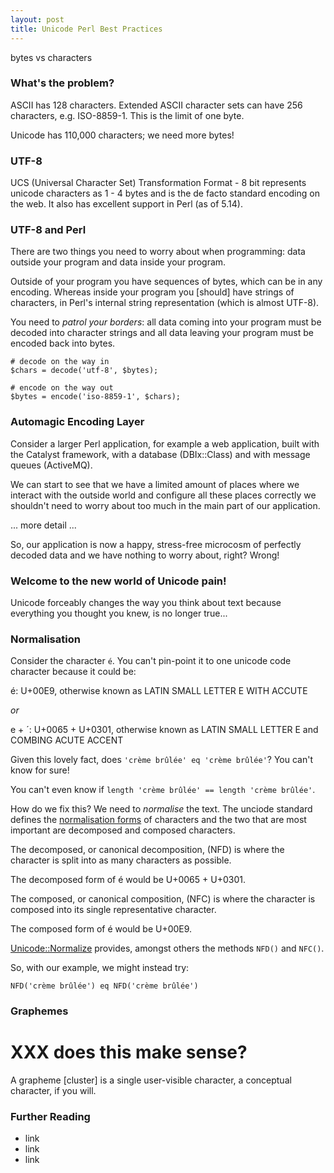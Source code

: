 ```yaml
---
layout: post
title: Unicode Perl Best Practices
---
```


bytes vs characters

### What's the problem? ###

ASCII has 128 characters. Extended ASCII character sets can have 256 characters,
e.g. ISO-8859-1. This is the limit of one byte.

Unicode has 110,000 characters; we need more bytes!

### UTF-8 ###

UCS (Universal Character Set) Transformation Format - 8 bit represents unicode
characters as 1 - 4 bytes and is the de facto standard encoding on the web. It
also has excellent support in Perl (as of 5.14).

### UTF-8 and Perl ###

There are two things you need to worry about when programming: data outside your
program and data inside your program.

Outside of your program you have sequences of bytes, which can be in any encoding.
Whereas inside your program you [should] have strings of characters, in Perl's
internal string representation (which is almost UTF-8).

You need to *patrol your borders*: all data coming into your program must be
decoded into character strings and all data leaving your program must be
encoded back into bytes.

    # decode on the way in
    $chars = decode('utf-8', $bytes);

    # encode on the way out
    $bytes = encode('iso-8859-1', $chars);

### Automagic Encoding Layer ###

Consider a larger Perl application, for example a web application, built with the
Catalyst framework, with a database (DBIx::Class) and with message queues
(ActiveMQ).

We can start to see that we have a limited amount of places where we interact
with the outside world and configure all these places correctly we shouldn't
need to worry about too much in the main part of our application.

... more detail ...

So, our application is now a happy, stress-free microcosm of perfectly decoded
data and we have nothing to worry about, right? Wrong!

### Welcome to the new world of Unicode pain! ###

Unicode forceably changes the way you think about text because everything you
thought you knew, is no longer true...

### Normalisation ###

Consider the character `é`. You can't pin-point it to one unicode code character
because it could be:

é: U+00E9, otherwise known as LATIN SMALL LETTER E WITH ACCUTE

*or*

e + ´: U+0065 + U+0301, otherwise known as LATIN SMALL LETTER E and COMBING ACUTE ACCENT

Given this lovely fact, does `'crème brûlée' eq 'crème brûlée'`?
You can't know for sure!

You can't even know if `length 'crème brûlée' == length 'crème brûlée'`.

How do we fix this? We need to _normalise_ the text. The unciode standard defines
the [normalisation forms](http://unicode.org/reports/tr15/) of characters and the
two that are most important are decomposed and composed characters.

The decomposed, or canonical decomposition, (NFD) is where the character is
split into as many characters as possible.

The decomposed form of é would be U+0065 + U+0301.

The composed, or canonical composition, (NFC) is where the character is
composed into its single representative character.

The composed form of é would be U+00E9.

[Unicode::Normalize](https://metacpan.org/module/Unicode::Normalize) provides,
amongst others the methods `NFD()` and `NFC()`.

So, with our example, we might instead try:

    NFD('crème brûlée') eq NFD('crème brûlée')

### Graphemes ###

# XXX does this make sense?
A grapheme [cluster] is a single user-visible character, a conceptual character,
if you will.



### Further Reading ###

- link
- link
- link
